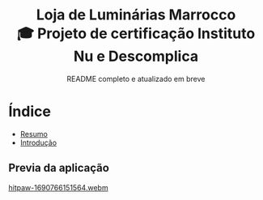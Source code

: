 <h1 align="center"> Loja de Luminárias Marrocco<br>
🎓 Projeto de certificação Instituto Nu e Descomplica</h1>
<p align="center">README completo e atualizado em breve<p/>


# Índice 

* [Resumo](#resumo)
* [Introdução](#introdução)

## Previa da aplicação

[hitpaw-1690766151564.webm](https://github.com/DeiseFAS/NuDescomplica-2projetoavaliativo/assets/71991444/2dd08bb6-426f-43c3-a40c-5a6f356dfce5)
